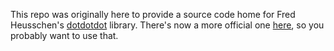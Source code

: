 This repo was originally here to provide a source code home for Fred Heusschen's [dotdotdot](http://dotdotdot.frebsite.nl/) library. There's now a more official one [here](https://github.com/BeSite/jQuery.dotdotdot), so you probably want to use that.
